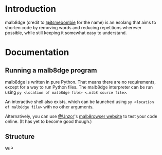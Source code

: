 # Introduction
malb8dge (credit to [@itsmebombie](https://github.com/itsmebombie) for the name) is an esolang that aims to shorten code by removing words and reducing repetitions wherever possible, while still keeping it somewhat easy to understand.

# Documentation

## Running a malb8dge program
malb8dge is written in pure Python. That means there are no requirements, except for a way to run Python files.
The malb8dge interpreter can be run using `py <location of malb8dge file> <.mlb8 source file>`.

An interactive shell also exists, which can be launched using `py <location of malb8dge file>` with no other arguments.

Alternatively, you can use [@Unzor](https://github.com/Unzor)'s [malb8rowser website](https://malb8dge.seven7four4.repl.co) to test your code online. (It has yet to become good though.)

## Structure
WIP
